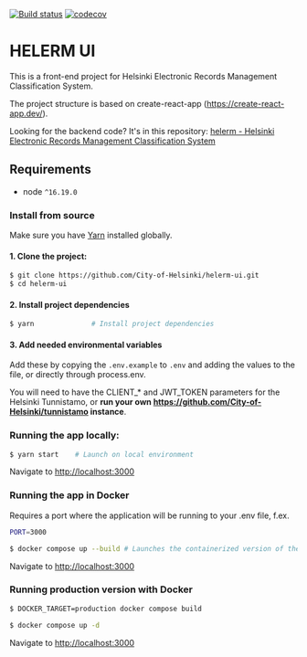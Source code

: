 [![Build status](https://travis-ci.org/City-of-Helsinki/helerm-ui.svg?branch=master)](https://travis-ci.org/City-of-Helsinki/helerm-ui)
[![codecov](https://codecov.io/gh/City-of-Helsinki/helerm-ui/branch/master/graph/badge.svg)](https://codecov.io/gh/City-of-Helsinki/helerm-ui)

# HELERM UI

This is a front-end project for Helsinki Electronic Records Management Classification System.

The project structure is based on create-react-app (https://create-react-app.dev/).

Looking for the backend code? It's in this repository: [helerm - Helsinki Electronic Records Management Classification System](https://github.com/City-of-Helsinki/helerm)

## Requirements
* node `^16.19.0`

### Install from source

Make sure you have [Yarn](https://yarnpkg.com/en/docs/install) installed globally.

#### 1. Clone the project:

```bash
$ git clone https://github.com/City-of-Helsinki/helerm-ui.git
$ cd helerm-ui
```

#### 2. Install project dependencies

```bash
$ yarn              # Install project dependencies
```

#### 3. Add needed environmental variables
Add these by copying the `.env.example` to `.env` and adding the values to the file, or directly through process.env.

You will need to have the CLIENT_* and JWT_TOKEN parameters for the Helsinki Tunnistamo, or **run your own https://github.com/City-of-Helsinki/tunnistamo instance**.

### Running the app locally:

```bash
$ yarn start    # Launch on local environment
```
Navigate to [http://localhost:3000](http://localhost:3000)

### Running the app in Docker

Requires a port where the application will be running to your .env file, f.ex.
```bash
PORT=3000
```

```bash
$ docker compose up --build # Launches the containerized version of the application
```
Navigate to [http://localhost:3000](http://localhost:3000)

### Running production version with Docker

```bash
$ DOCKER_TARGET=production docker compose build
```

```bash
$ docker compose up -d
```
Navigate to [http://localhost:3000](http://localhost:3000)


